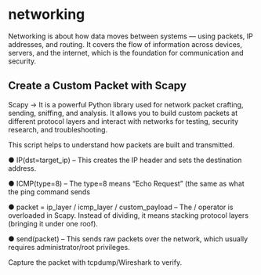 # networking

Networking is about how data moves between systems — using packets, IP addresses, and routing. It covers the flow of information across devices, servers, and the internet, which is the foundation for communication and security.

## Create a Custom Packet with Scapy

Scapy → It is a powerful Python library used for network packet crafting, sending, sniffing, and analysis. It allows you to build custom packets at different protocol layers and interact with networks for testing, security research, and troubleshooting.

This script helps to understand how packets are built and transmitted.

● IP(dst=target_ip) – This creates the IP header and sets the destination address.

● ICMP(type=8) – The type=8 means “Echo Request” (the same as what the ping command sends

● packet = ip_layer / icmp_layer / custom_payload – The / operator is overloaded in Scapy. Instead of dividing, it means stacking protocol layers (bringing it under one roof). 

● send(packet) – This sends raw packets over the network, which usually requires administrator/root privileges.

Capture the packet with tcpdump/Wireshark to verify.

